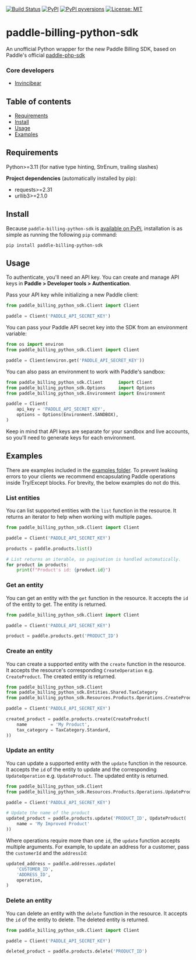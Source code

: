 [![Build Status](https://img.shields.io/github/actions/workflow/status/Invincibear/paddle-billing-python-sdk/publish_to_pypi.yml)](https://github.com/Invincibear/paddle-billing-python-sdk/actions/?query=branch%3Amain)
[![PyPI](https://img.shields.io/pypi/v/paddle-billing-python-sdk.svg)](https://pypi.python.org/pypi/paddle-billing-python-sdk)
[![PyPI pyversions](https://img.shields.io/pypi/pyversions/paddle-billing-python-sdk.svg)](https://pypi.python.org/pypi/paddle-billing-python-sdk/)
[![License: MIT](https://img.shields.io/badge/License-MIT-yellow.svg)](https://opensource.org/licenses/MIT)



# paddle-billing-python-sdk
An unofficial Python wrapper for the new Paddle Billing SDK, based on Paddle's official [paddle-php-sdk](https://github.com/PaddleHQ/paddle-php-sdk/)


### Core developers
- [Invincibear](https://github.com/Invincibear)



## Table of contents
- [Requirements](#Requirements)
- [Install](#Install)
- [Usage](#Usage)
- [Examples](#Examples)

## Requirements
Python>=3.11 (for native type hinting, StrEnum, trailing slashes)

**Project dependencies** (automatically installed by pip):
- requests>=2.31
- urllib3>=2.1.0


## Install
Because `paddle-billing-python-sdk` is [available on PyPi](https://pypi.org/project/paddle-billing-python-sdk/), installation is as simple as running the following `pip` command: 

`pip install paddle-billing-python-sdk`



## Usage
To authenticate, you'll need an API key. You can create and manage API keys in **Paddle > Developer tools > Authentication**.

Pass your API key while initializing a new Paddle client:
``` python
from paddle_billing_python_sdk.Client import Client

paddle = Client('PADDLE_API_SECRET_KEY')
```

You can pass your Paddle API secret key into the SDK from an environment variable:
``` python
from os import environ
from paddle_billing_python_sdk.Client import Client

paddle = Client(environ.get('PADDLE_API_SECRET_KEY'))
```

You can also pass an environment to work with Paddle's sandbox:
``` python
from paddle_billing_python_sdk.Client      import Client
from paddle_billing_python_sdk.Options     import Options
from paddle_billing_python_sdk.Environment import Environment

paddle = Client(
    api_key = 'PADDLE_API_SECRET_KEY',
    options = Options(Environment.SANDBOX),
)
```

Keep in mind that API keys are separate for your sandbox and live accounts, so you'll need to generate keys for each environment.



## Examples
There are examples included in the [examples folder](). To prevent leaking errors to your clients we recommend encapsulating Paddle operations inside Try/Except blocks. For brevity, the below examples do not do this.

### List entities
You can list supported entities with the `list` function in the resource. It returns an iterator to help when working with multiple pages.
``` python
from paddle_billing_python_sdk.Client import Client

paddle = Client('PADDLE_API_SECRET_KEY')

products = paddle.products.list()

# List returns an iterable, so pagination is handled automatically.
for product in products:
    print(f"Product's id: {product.id}")
```

### Get an entity
You can get an entity with the `get` function in the resource. It accepts the `id` of the entity to get. The entity is returned.
``` python
from paddle_billing_python_sdk.Client import Client

paddle = Client('PADDLE_API_SECRET_KEY')

product = paddle.products.get('PRODUCT_ID')
```

### Create an entity
You can create a supported entity with the `create` function in the resource. It accepts the resource's corresponding `CreateOperation` e.g. `CreateProduct`. The created entity is returned.

``` python
from paddle_billing_python_sdk.Client                                      import Client
from paddle_billing_python_sdk.Entities.Shared.TaxCategory                 import TaxCategory
from paddle_billing_python_sdk.Resources.Products.Operations.CreateProduct import CreateProduct

paddle = Client('PADDLE_API_SECRET_KEY')

created_product = paddle.products.create(CreateProduct(
    name         = 'My Product',
    tax_category = TaxCategory.Standard,
))
```

### Update an entity
You can update a supported entity with the `update` function in the resource. It accepts the `id` of the entity to update and the corresponding `UpdateOperation` e.g. `UpdateProduct`. The updated entity is returned.
``` python
from paddle_billing_python_sdk.Client                                      import Client
from paddle_billing_python_sdk.Resources.Products.Operations.UpdateProduct import UpdateProduct

paddle = Client('PADDLE_API_SECRET_KEY')

# Update the name of the product
updated_product = paddle.products.update('PRODUCT_ID', UpdateProduct(
    name = 'My Improved Product'
))
```

Where operations require more than one `id`, the `update` function accepts multiple arguments. For example, to update an address for a customer, pass the `customerId` and the `addressId`:
``` python
updated_address = paddle.addresses.update(
    'CUSTOMER_ID',
    'ADDRESS_ID',
    operation,
)
```

### Delete an entity
You can delete an entity with the `delete` function in the resource. It accepts the `id` of the entity to delete. The deleted entity is returned.
``` python
from paddle_billing_python_sdk.Client import Client

paddle = Client('PADDLE_API_SECRET_KEY')

deleted_product = paddle.products.delete('PRODUCT_ID')
```
